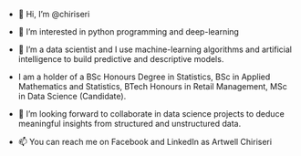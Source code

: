 - 👋 Hi, I’m @chiriseri
- 👀 I’m interested in python programming and deep-learning
- 🌱 I’m a data scientist and I use machine-learning algorithms and artificial intelligence to build predictive and descriptive models.
-    I am a holder of a BSc Honours Degree in Statistics, BSc in Applied Mathematics and Statistics, BTech Honours in Retail Management, MSc in Data Science (Candidate).
- 💞️ I’m looking forward to collaborate in data science projects to deduce meaningful insights from structured and unstructured data.

- 📫 You can reach me on Facebook and LinkedIn as Artwell Chiriseri

<!---
chiriseri/chiriseri is a ✨ special ✨ repository because its `README.md` (this file) appears on your GitHub profile.
You can click the Preview link to take a look at your changes.
--->
